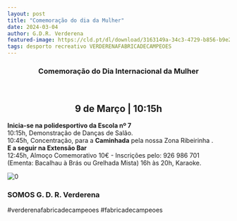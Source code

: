 ```yaml
---
layout: post
title: "Comemoração do dia da Mulher"
date: 2024-03-04
author: G.D.R. Verderena
featured-image: https://cld.pt/dl/download/3163149a-34c3-4729-b856-b9e26c044322/mulher-5.png
tags: desporto recreativo VERDERENAFABRICADECAMPEOES
---
```


<CENTER><H3>Comemoração do Dia Internacional da Mulher</H3></CENTER>
<br>

<CENTER><H2>9 de Março | 10:15h</H2></CENTER>

<b>Inicia-se na polidesportivo da Escola nº 7 </b> <br> 
10:15h, Demonstração de Danças de Salão.<br>
10:45h, Concentração, para a <b>Caminhada</b> pela nossa Zona Ribeirinha .<br>
<b>E a seguir na Extensão Bar</b><br>
12:45h, Almoço Comemorativo 10€ - Inscrições pelo: 926 986 701<br>
(Ementa: Bacalhau à Brás ou Grelhada Mista)
16h às 20h, Karaoke.<br>


![0](https://cld.pt/dl/download/3163149a-34c3-4729-b856-b9e26c044322/mulher-5.png)


<H3>SOMOS G. D. R. Verderena</H3>

#verderenafabricadecampeoes #fabricadecampeoes 
